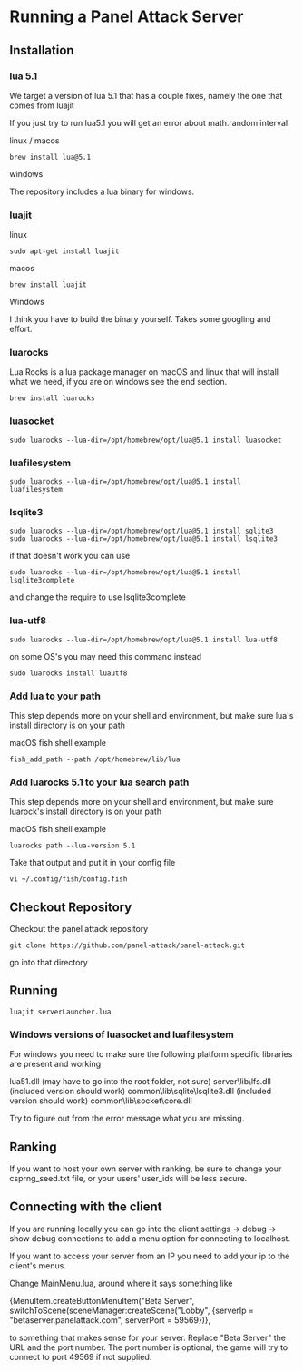 # Running a Panel Attack Server

## Installation


### lua 5.1
We target a version of lua 5.1 that has a couple fixes, namely the one that comes from luajit

If you just try to run lua5.1 you will get an error about math.random interval

linux / macos
```
brew install lua@5.1
```

windows

The repository includes a lua binary for windows.


### luajit

linux
```
sudo apt-get install luajit
```

macos
```
brew install luajit
```

Windows

I think you have to build the binary yourself.  Takes some googling and effort.

### luarocks

Lua Rocks is a lua package manager on macOS and linux that will install what we need, if you are on windows see the end section.

```
brew install luarocks
```

### luasocket

```
sudo luarocks --lua-dir=/opt/homebrew/opt/lua@5.1 install luasocket
```

### luafilesystem

```
sudo luarocks --lua-dir=/opt/homebrew/opt/lua@5.1 install luafilesystem
```

### lsqlite3

```
sudo luarocks --lua-dir=/opt/homebrew/opt/lua@5.1 install sqlite3
sudo luarocks --lua-dir=/opt/homebrew/opt/lua@5.1 install lsqlite3
```

if that doesn't work you can use 
```
sudo luarocks --lua-dir=/opt/homebrew/opt/lua@5.1 install lsqlite3complete
```
and change the require to use lsqlite3complete


### lua-utf8

```
sudo luarocks --lua-dir=/opt/homebrew/opt/lua@5.1 install lua-utf8
```
on some OS's you may need this command instead
```
sudo luarocks install luautf8
```

### Add lua to your path

This step depends more on your shell and environment, but make sure lua's install directory is on your path

macOS fish shell example
```
fish_add_path --path /opt/homebrew/lib/lua
```

### Add luarocks 5.1 to your lua search path

This step depends more on your shell and environment, but make sure luarock's install directory is on your path

macOS fish shell example
```
luarocks path --lua-version 5.1
```

Take that output and put it in your config file

```
vi ~/.config/fish/config.fish
```

## Checkout Repository

Checkout the panel attack repository
```
git clone https://github.com/panel-attack/panel-attack.git
```

go into that directory

## Running
```
luajit serverLauncher.lua
```

### Windows versions of luasocket and luafilesystem

For windows you need to make sure the following platform specific libraries are present and working

lua51.dll (may have to go into the root folder, not sure)
server\lib\lfs.dll (included version should work)
common\lib\sqlite\lsqlite3.dll (included version should work)
common\lib\socket\core.dll 

Try to figure out from the error message what you are missing.

## Ranking

If you want to host your own server with ranking, be sure to change your csprng_seed.txt file, or your users' user_ids will be less secure.

## Connecting with the client

If you are running locally you can go into the client settings -> debug -> show debug connections to add a menu option for connecting to localhost.

If you want to access your server from an IP you need to add your ip to the client's menus.

Change MainMenu.lua, around where it says something like

{MenuItem.createButtonMenuItem("Beta Server", switchToScene(sceneManager:createScene("Lobby", {serverIp = "betaserver.panelattack.com", serverPort = 59569})},

to something that makes sense for your server. Replace "Beta Server" the URL and the port number. The port number is optional, the game will try to connect to port 49569 if not supplied.
